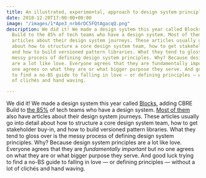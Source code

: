 ```yaml
---
title: An illustrated, experimental, approach to design system principles
date: 2018-12-20T17:00:00+00:00
image: "/images/1*Ape3_nrb6rDC5FQtAgacqQ.png"
description: We did it! We made a design system this year called Blocks, adding CBRE
  Build to the 85% of tech teams who have a design system. Most of them also have
  articles about their design system journeys. These articles usually go into detail
  about how to structure a core design system team, how to get stakeholder buy-in,
  and how to build versioned pattern libraries. What they tend to gloss over is the
  messy process of defining design system principles. Why? Because design system principles
  are a lot like love. Everyone agrees that they are fundamentally important but no
  one agrees on what they are or what bigger purpose they serve. And good luck trying
  to find a no-BS guide to falling in love — or defining principles — without a lot
  of clichés and hand waving.

---
```

We did it! We made a design system this year called [Blocks](https://blocks.cbrebuild.com/), adding CBRE Build to [the 85%](http://uxtools.co/survey-2018) of tech teams who have a design system. [Most of them](https://trends.google.com/trends/explore?date=today%205-y&geo=US&q=%22design%20system%22) also have articles about their design system journeys. These articles usually go into detail about how to structure a core design system team, how to get stakeholder buy-in, and how to build versioned pattern libraries. What they tend to gloss over is the messy process of defining design system principles. Why? Because design system principles are a lot like love. Everyone agrees that they are _fundamentally important_ but no one agrees on what they are or what bigger purpose they serve. And good luck trying to find a no-BS guide to falling in love — or defining principles — without a lot of clichés and hand waving.